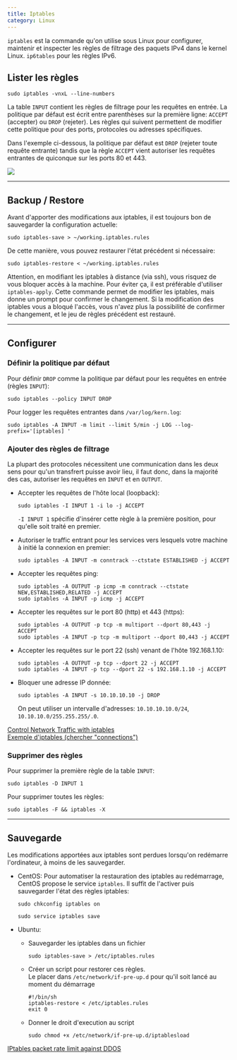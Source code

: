 ```yaml
---
title: Iptables
category: Linux
---
```


`iptables` est la commande qu'on utilise sous Linux pour configurer, maintenir et inspecter les règles de filtrage des paquets IPv4 dans le kernel Linux. `ip6tables` pour les règles IPv6.

## Lister les règles

```
sudo iptables -vnxL --line-numbers
```

La table `INPUT` contient les règles de filtrage pour les requêtes en entrée. La politique par défaut est écrit entre parenthèses sur la première ligne: `ACCEPT` (accepter) ou `DROP` (rejeter). Les règles qui suivent permettent de modifier cette politique pour des ports, protocoles ou adresses spécifiques.

Dans l'exemple ci-dessous, la politique par défaut est `DROP` (rejeter toute requête entrante) tandis que la règle `ACCEPT` vient autoriser les requêtes entrantes de quiconque sur les ports 80 et 443.

![](https://i.imgur.com/wB1euXC.png)

---

## Backup / Restore

Avant d'apporter des modifications aux iptables, il est toujours bon de sauvegarder la configuration actuelle:

```
sudo iptables-save > ~/working.iptables.rules
```

De cette manière, vous pouvez restaurer l'état précédent si nécessaire:

```
sudo iptables-restore < ~/working.iptables.rules
```

Attention, en modifiant les iptables à distance (via ssh), vous risquez de vous bloquer accès à la machine.  Pour éviter ça, il est préférable d'utiliser `iptables-apply`. Cette commande permet de modifier les iptables, mais donne un prompt pour confirmer le changement. Si la modification des iptables vous a bloqué l'accès, vous n'avez plus la possibilité de confirmer le changement, et le jeu de règles précédent est restauré.

---

## Configurer

### Définir la politique par défaut

Pour définir `DROP` comme la politique par défaut pour les requêtes en entrée (règles `INPUT`):

```
sudo iptables --policy INPUT DROP
```

Pour logger les requêtes entrantes dans `/var/log/kern.log`:

```
sudo iptables -A INPUT -m limit --limit 5/min -j LOG --log-prefix='[iptables] '
```

### Ajouter des règles de filtrage

La plupart des protocoles nécessitent une communication dans les deux sens pour qu'un transfrert puisse avoir lieu, il faut donc, dans la majorité des cas, autoriser les requêtes en `INPUT` et en `OUTPUT`.

* Accepter les requêtes de l'hôte local (loopback):

  ```
  sudo iptables -I INPUT 1 -i lo -j ACCEPT
  ```

  `-I INPUT 1` spécifie d'insérer cette règle à la première position, pour qu'elle soit traité en premier.

* Autoriser le traffic entrant pour les services vers lesquels votre machine à initié la connexion en premier:

  ```
  sudo iptables -A INPUT -m conntrack --ctstate ESTABLISHED -j ACCEPT
  ```

* Accepter les requêtes ping:

  ```
  sudo iptables -A OUTPUT -p icmp -m conntrack --ctstate NEW,ESTABLISHED,RELATED -j ACCEPT
  sudo iptables -A INPUT -p icmp -j ACCEPT
  ```

* Accepter les requêtes sur le port 80 (http) et 443 (https):

  ```
  sudo iptables -A OUTPUT -p tcp -m multiport --dport 80,443 -j ACCEPT
  sudo iptables -A INPUT -p tcp -m multiport --dport 80,443 -j ACCEPT
  ```

* Accepter les requêtes sur le port 22 (ssh) venant de l'hôte 192.168.1.10:

  ```
  sudo iptables -A OUTPUT -p tcp --dport 22 -j ACCEPT
  sudo iptables -A INPUT -p tcp --dport 22 -s 192.168.1.10 -j ACCEPT
  ```

* Bloquer une adresse IP donnée:

  ```
  sudo iptables -A INPUT -s 10.10.10.10 -j DROP
  ```

  On peut utiliser un intervalle d'adresses: `10.10.10.10.0/24`, `10.10.10.0/255.255.255/.0`.

[Control Network Traffic with iptables](https://www.linode.com/docs/security/firewalls/control-network-traffic-with-iptables/)  
[Exemple d'iptables (chercher "connections")](https://www.geek17.com/fr/content/debian-9-stretch-securiser-votre-serveur-avec-le-firewall-iptables-32)

### Supprimer des règles

Pour supprimer la première règle de la table `INPUT`:

```
sudo iptables -D INPUT 1
```

Pour supprimer toutes les règles:

```
sudo iptables -F && iptables -X
```

---

## Sauvegarde

Les modifications apportées aux iptables sont perdues lorsqu'on redémarre l'ordinateur, à moins de les sauvegarder.

* CentOS: Pour automatiser la restauration des iptables au redémarrage, CentOS propose le service `iptables`. Il suffit de l'activer puis sauvegarder l'état des règles iptables:

  ```
  sudo chkconfig iptables on
  ```

  ```
  sudo service iptables save
  ```

* Ubuntu:
  * Sauvegarder les iptables dans un fichier

    ```
    sudo iptables-save > /etc/iptables.rules
    ```

  * Créer un script pour restorer ces règles.  
    Le placer dans `/etc/network/if-pre-up.d` pour qu'il soit lancé au moment du démarrage

    ```
    #!/bin/sh
    iptables-restore < /etc/iptables.rules
    exit 0
    ```

  * Donner le droit d'execution au script

    ```
    sudo chmod +x /etc/network/if-pre-up.d/iptablesload
    ```

[IPtables packet rate limit against DDOS](https://www.baeldung.com/linux/iptables-packet-rate-limit)